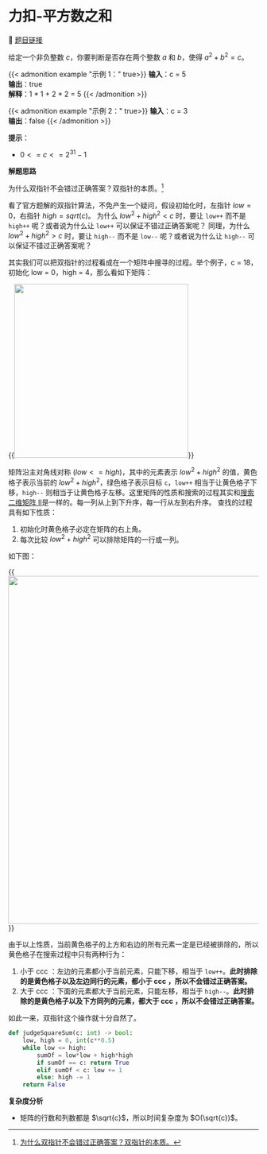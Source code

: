 # 力扣-平方数之和 

    
:link: [题目链接](https://leetcode.cn/problems/sum-of-square-numbers)

给定一个非负整数 $c$，你要判断是否存在两个整数 $a$ 和 $b$，使得 $a^2 + b^2 = c$。

{{< admonition example "示例 1：" true>}}
**输入**：c = 5<br>
**输出**：true<br>
**解释**：1 * 1 + 2 * 2 = 5
{{< /admonition >}}

{{< admonition example "示例 2：" true>}}
**输入**：c = 3<br>
**输出**：false
{{< /admonition >}}

**提示**：

- $0 <= c <= 2^{31} - 1$

**解题思路**

为什么双指针不会错过正确答案？双指针的本质。[^1]

看了官方题解的双指针算法，不免产生一个疑问，假设初始化时，左指针 $low = 0$，右指针 $high = sqrt(c)$。 为什么 $low^2+high^2<c$ 时，要让 `low++` 而不是 `high++` 呢？或者说为什么让 `low++` 可以保证不错过正确答案呢？ 同理，为什么 $low^2+high^2>c$ 时，要让 `high--` 而不是 `low--` 呢？或者说为什么让 `high--` 可以保证不错过正确答案呢？ 

其实我们可以把双指针的过程看成在一个矩阵中搜寻的过程。举个例子，c = 18，初始化 low = 0，high = 4，那么看如下矩阵：

{{<image src="/images/ju1.png" caption="矩阵" width="350">}}

矩阵沿主对角线对称 ($low<=high$)，其中的元素表示 $low^2+high^2$ 的值，黄色格子表示当前的 $low^2+high^2$，绿色格子表示目标 `c`，`low++` 相当于让黄色格子下移，`high--` 则相当于让黄色格子左移。这里矩阵的性质和搜索的过程其实和[搜索二维矩阵 II](https://leetcode.cn/problems/search-a-2d-matrix-ii)是一样的。每一列从上到下升序，每一行从左到右升序。 查找的过程具有如下性质：

1. 初始化时黄色格子必定在矩阵的右上角。
1. 每次比较 $low^2+high^2$ 可以排除矩阵的一行或一列。

如下图：

{{<image src="/images/ju2.png" caption="矩阵" width="700">}}

由于以上性质，当前黄色格子的上方和右边的所有元素一定是已经被排除的，所以黄色格子在搜索过程中只有两种行为：

1. 小于 ccc ：左边的元素都小于当前元素，只能下移，相当于 `low++`。**此时排除的是黄色格子以及左边同行的元素，都小于 ccc ，所以不会错过正确答案。**
1. 大于 ccc ：下面的元素都大于当前元素，只能左移，相当于 `high--`。**此时排除的是黄色格子以及下方同列的元素，都大于 ccc ，所以不会错过正确答案。**

如此一来，双指针这个操作就十分自然了。

```python
def judgeSquareSum(c: int) -> bool:
    low, high = 0, int(c**0.5)
    while low <= high:
        sumOf = low*low + high*high
        if sumOf == c: return True
        elif sumOf < c: low += 1
        else: high -= 1
    return False
```

**复杂度分析**

- 矩阵的行数和列数都是 $\sqrt{c}$，所以时间复杂度为 $O(\sqrt{c})$。

[^1]: [为什么双指针不会错过正确答案？双指针的本质。](https://leetcode.cn/problems/sum-of-square-numbers/solutions/748260/shuang-zhi-zhen-de-ben-zhi-er-wei-ju-zhe-ebn3/)












